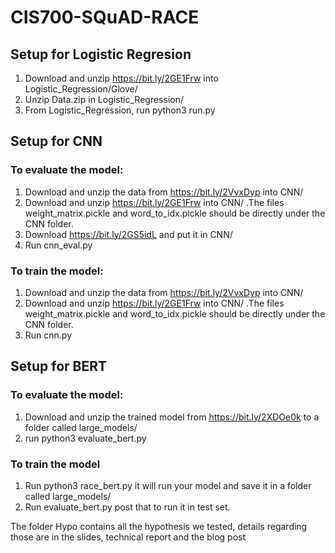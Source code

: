 # CIS700-SQuAD-RACE

## Setup for Logistic Regresion
1. Download and unzip https://bit.ly/2GE1Frw into Logistic_Regression/Glove/
2. Unzip Data.zip in Logistic_Regression/
3. From Logistic_Regression, run python3 run.py

## Setup for CNN

### To evaluate the model:

1. Download and unzip the data from https://bit.ly/2VvxDyp into CNN/
2. Download and unzip https://bit.ly/2GE1Frw into CNN/ .The files weight_matrix.pickle and word_to_idx.pickle should be directly under the CNN folder.
3. Download https://bit.ly/2GS5idL and put it in CNN/
4. Run cnn_eval.py

### To train the model:

1. Download and unzip the data from https://bit.ly/2VvxDyp into CNN/
2. Download and unzip https://bit.ly/2GE1Frw into CNN/ .The files weight_matrix.pickle and word_to_idx.pickle should be directly under the CNN folder.
3. Run cnn.py

## Setup for BERT

### To evaluate the model:

1. Download and unzip the trained model from https://bit.ly/2XDOe0k to a folder called large_models/
2. run python3 evaluate_bert.py

### To train the model

1. Run python3 race_bert.py it will run your model and save it in a folder called large_models/
2. Run evaluate_bert.py post that to run it in test set.

The folder Hypo contains all the hypothesis we tested, details regarding those are in the slides, technical report and the blog post

